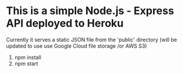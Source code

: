 # This is a simple Node.js - Express API deployed to Heroku

Currently it serves a static JSON file from the 'public' directory
(will be updated to use use Google Cloud file storage /or AWS S3)

1. npm install
2. npm start